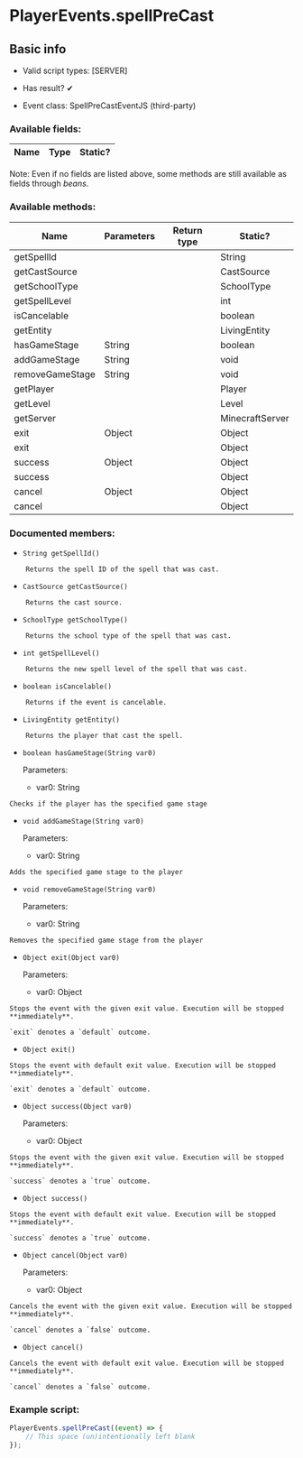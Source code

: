 # PlayerEvents.spellPreCast

## Basic info

- Valid script types: [SERVER]

- Has result? ✔

- Event class: SpellPreCastEventJS (third-party)

### Available fields:

| Name | Type | Static? |
| ---- | ---- | ------- |

Note: Even if no fields are listed above, some methods are still available as fields through *beans*.

### Available methods:

| Name | Parameters | Return type | Static? |
| ---- | ---------- | ----------- | ------- |
| getSpellId |  |  | String | ✘ |
| getCastSource |  |  | CastSource | ✘ |
| getSchoolType |  |  | SchoolType | ✘ |
| getSpellLevel |  |  | int | ✘ |
| isCancelable |  |  | boolean | ✘ |
| getEntity |  |  | LivingEntity | ✘ |
| hasGameStage | String |  | boolean | ✘ |
| addGameStage | String |  | void | ✘ |
| removeGameStage | String |  | void | ✘ |
| getPlayer |  |  | Player | ✘ |
| getLevel |  |  | Level | ✘ |
| getServer |  |  | MinecraftServer | ✘ |
| exit | Object |  | Object | ✘ |
| exit |  |  | Object | ✘ |
| success | Object |  | Object | ✘ |
| success |  |  | Object | ✘ |
| cancel | Object |  | Object | ✘ |
| cancel |  |  | Object | ✘ |


### Documented members:

- `String getSpellId()`
```
    Returns the spell ID of the spell that was cast.
```

- `CastSource getCastSource()`
```
    Returns the cast source.
```

- `SchoolType getSchoolType()`
```
    Returns the school type of the spell that was cast.
```

- `int getSpellLevel()`
```
    Returns the new spell level of the spell that was cast.
```

- `boolean isCancelable()`
```
    Returns if the event is cancelable.
```

- `LivingEntity getEntity()`
```
    Returns the player that cast the spell.
```

- `boolean hasGameStage(String var0)`

  Parameters:
  - var0: String

```
Checks if the player has the specified game stage
```

- `void addGameStage(String var0)`

  Parameters:
  - var0: String

```
Adds the specified game stage to the player
```

- `void removeGameStage(String var0)`

  Parameters:
  - var0: String

```
Removes the specified game stage from the player
```

- `Object exit(Object var0)`

  Parameters:
  - var0: Object

```
Stops the event with the given exit value. Execution will be stopped **immediately**.

`exit` denotes a `default` outcome.
```

- `Object exit()`
```
Stops the event with default exit value. Execution will be stopped **immediately**.

`exit` denotes a `default` outcome.
```

- `Object success(Object var0)`

  Parameters:
  - var0: Object

```
Stops the event with the given exit value. Execution will be stopped **immediately**.

`success` denotes a `true` outcome.
```

- `Object success()`
```
Stops the event with default exit value. Execution will be stopped **immediately**.

`success` denotes a `true` outcome.
```

- `Object cancel(Object var0)`

  Parameters:
  - var0: Object

```
Cancels the event with the given exit value. Execution will be stopped **immediately**.

`cancel` denotes a `false` outcome.
```

- `Object cancel()`
```
Cancels the event with default exit value. Execution will be stopped **immediately**.

`cancel` denotes a `false` outcome.
```



### Example script:

```js
PlayerEvents.spellPreCast((event) => {
	// This space (un)intentionally left blank
});
```

